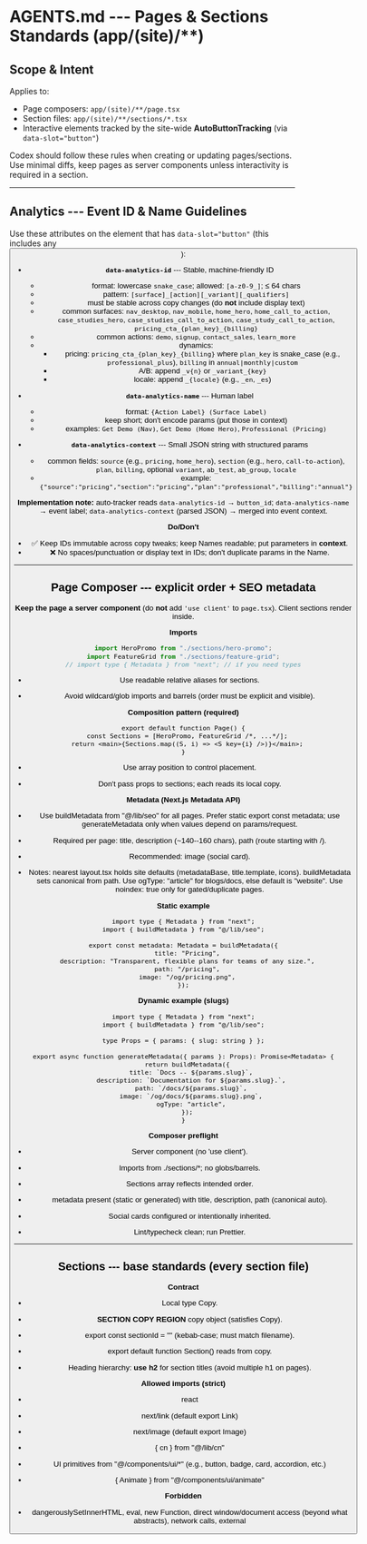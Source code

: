 
# AGENTS.md --- Pages & Sections Standards (app/(site)/**)

## Scope & Intent
Applies to:
- Page composers: `app/(site)/**/page.tsx`
- Section files: `app/(site)/**/sections/*.tsx`
- Interactive elements tracked by the site-wide **AutoButtonTracking** (via `data-slot="button"`)

Codex should follow these rules when creating or updating pages/sections. Use minimal diffs, keep pages as server components unless interactivity is required in a section.

---

## Analytics --- Event ID & Name Guidelines
Use these attributes on the element that has `data-slot="button"` (this includes any <Button />):

- **`data-analytics-id`** --- Stable, machine-friendly ID
  - format: lowercase `snake_case`; allowed: `[a-z0-9_]`; ≤ 64 chars
  - pattern: `[surface]_[action][_variant][_qualifiers]`
  - must be stable across copy changes (do **not** include display text)
  - common surfaces: `nav_desktop`, `nav_mobile`, `home_hero`, `home_call_to_action`, `case_studies_hero`, `case_studies_call_to_action`, `case_study_call_to_action`, `pricing_cta_{plan_key}_{billing}`
  - common actions: `demo`, `signup`, `contact_sales`, `learn_more`
  - dynamics:
    - pricing: `pricing_cta_{plan_key}_{billing}` where `plan_key` is snake_case (e.g., `professional_plus`), `billing` in `annual|monthly|custom`
    - A/B: append `_v{n}` or `_variant_{key}`
    - locale: append `_{locale}` (e.g., `_en`, `_es`)

- **`data-analytics-name`** --- Human label
  - format: `{Action Label} (Surface Label)`
  - keep short; don't encode params (put those in context)
  - examples: `Get Demo (Nav)`, `Get Demo (Home Hero)`, `Professional (Pricing)`

- **`data-analytics-context`** --- Small JSON string with structured params
  - common fields: `source` (e.g., `pricing`, `home_hero`), `section` (e.g., `hero`, `call-to-action`), `plan`, `billing`, optional `variant`, `ab_test`, `ab_group`, `locale`
  - example: `{"source":"pricing","section":"pricing","plan":"professional","billing":"annual"}`

**Implementation note:** auto-tracker reads
`data-analytics-id` → `button_id`; `data-analytics-name` → event label; `data-analytics-context` (parsed JSON) → merged into event context.

**Do/Don't**
- ✅ Keep IDs immutable across copy tweaks; keep Names readable; put parameters in **context**.
- ❌ No spaces/punctuation or display text in IDs; don't duplicate params in the Name.

---

## Page Composer --- explicit order + SEO metadata
**Keep the page a server component** (do **not** add `'use client'` to `page.tsx`). Client sections render inside.

**Imports**
```ts
import HeroPromo from "./sections/hero-promo";
import FeatureGrid from "./sections/feature-grid";
// import type { Metadata } from "next"; // if you need types
```

-   Use readable relative aliases for sections.

-   Avoid wildcard/glob imports and barrels (order must be explicit and visible).

**Composition pattern (required)**

```
export default function Page() {
  const Sections = [HeroPromo, FeatureGrid /*, ...*/];
  return <main>{Sections.map((S, i) => <S key={i} />)}</main>;
}
```

-   Use array position to control placement.

-   Don't pass props to sections; each reads its local copy.

**Metadata (Next.js Metadata API)**

-   Use buildMetadata from "@/lib/seo" for all pages. Prefer static export const metadata; use generateMetadata only when values depend on params/request.

-   Required per page: title, description (~140--160 chars), path (route starting with /).

-   Recommended: image (social card).

-   Notes: nearest layout.tsx holds site defaults (metadataBase, title.template, icons). buildMetadata sets canonical from path. Use ogType: "article" for blogs/docs, else default is "website". Use noindex: true only for gated/duplicate pages.

**Static example**

```
import type { Metadata } from "next";
import { buildMetadata } from "@/lib/seo";

export const metadata: Metadata = buildMetadata({
  title: "Pricing",
  description: "Transparent, flexible plans for teams of any size.",
  path: "/pricing",
  image: "/og/pricing.png",
});
```

**Dynamic example (slugs)**

```
import type { Metadata } from "next";
import { buildMetadata } from "@/lib/seo";

type Props = { params: { slug: string } };

export async function generateMetadata({ params }: Props): Promise<Metadata> {
  return buildMetadata({
    title: `Docs -- ${params.slug}`,
    description: `Documentation for ${params.slug}.`,
    path: `/docs/${params.slug}`,
    image: `/og/docs/${params.slug}.png`,
    ogType: "article",
  });
}
```

**Composer preflight**

-   Server component (no 'use client').

-   Imports from ./sections/*; no globs/barrels.

-   Sections array reflects intended order.

-   metadata present (static or generated) with title, description, path (canonical auto).

-   Social cards configured or intentionally inherited.

-   Lint/typecheck clean; run Prettier.

* * * * *

**Sections --- base standards (every section file)**
--------------------------------------------------

**Contract**

-   Local type Copy.

-   **SECTION COPY REGION**  copy object (satisfies Copy).

-   export const sectionId = "<slug>" (kebab-case; must match filename).

-   export default function Section() reads from copy.

-   Heading hierarchy: **use h2** for section titles (avoid multiple h1 on pages).

**Allowed imports (strict)**

-   react

-   next/link (default export Link)

-   next/image (default export Image)

-   { cn } from "@/lib/cn"

-   UI primitives from "@/components/ui/*" (e.g., button, badge, card, accordion, etc.)

-   { Animate } from "@/components/ui/animate"

**Forbidden**

-   dangerouslySetInnerHTML, eval, new Function, direct window/document access (beyond what <Animate> abstracts), network calls, external <script>/<style>.

**Routing**

-   Internal: <Link href="/path">...</Link>

-   External/downloads: <a href="https://..." target="_blank" rel="noopener noreferrer">...</a> or <a download>.

-   With UI primitives that support asChild:

```
<Button asChild><Link href="/path">Label</Link></Button>
```

-   Do **not** nest <a> inside <Link>.

**Server/Client boundaries**

-   Render all text content on the **server** for SEO.

-   If you need hooks/handlers/refs or DOM access, split into two files:

    -   ./<slug>.tsx (server): headings/copy; renders the client component and passes props.

    -   ./<slug>-client.tsx (client): 'use client'; interactive logic.

**Styling & A11y**

-   Tailwind + design tokens (text-primary, bg-secondary, border-muted, etc.).

-   Semantic HTML; labeled controls; keyboard-friendly; logical heading order.

-   Images require meaningful alt. If Image uses fill, include sizes.

**Naming & collisions**

-   Filename is kebab-case human slug (e.g., hero-promo.tsx). No numeric prefixes.

-   If slug exists, choose a new meaningful slug. Do not rename existing files.

* * * * *

**Task recipes**
----------------

### **A) Create a new section**

> Start your reply with: **"I am going to be following the create task recipe."**

**Goal**

-   Create a self-contained file: /app/(site)/<page>/sections/<slug>.tsx.

-   Update the page composer to include the new section in explicit order.

-   Follow base standards and composer rules. Keep design consistent (scan one or two nearby sections first).

**Steps**

1.  **Infer slug**: lowercase → trim → replace spaces/punct/emoji with - → collapse repeats → strip leading/trailing -. If taken, pick a different sensible slug (don't rename existing files).

2.  **Create file** with required contract. Allowed imports only. Add 'use client' **only if** you use hooks/handlers/refs.

3.  **Populate minimal copy** with real-sounding placeholders. For unresolved items add TODOs **with resolution prompts** near copy:

    -   // TODO: confirm href → Ask: "What page should this link to?"

    -   // TODO: confirm image → Ask: "What image should be used? (describe or provide path)"

    -   // TODO: confirm copy → Ask: "What should this text say?"

4.  **Animation (optional)**: wrap with <Animate ...> using names/props from "@/components/ui/animate". If unspecified/invalid, default to fadeInStagger.

5.  **Images**: meaningful alt; if fill, set sizes.

6.  **Update composer**: import newly created section into page.tsx and insert into the Sections array at the requested position (append if unspecified). If the page composer is missing, bootstrap it and set minimal metadata via buildMetadata.

**Static template**

```
import Link from "next/link";
import Image from "next/image";
import { cn } from "@/lib/cn";
import { Button } from "@/components/ui/button";
import { Badge } from "@/components/ui/badge";

type Copy = {
  title: string;
  sub?: string;
  badge?: string;
  primaryCta?: { label: string; href: string };
  secondaryCta?: { label: string; href: string };
  image?: { src: string; alt: string };
};

export const sectionId = "<slug>";

// ---- SECTION COPY REGION ----
const copy = {
  title: "Your headline here", // TODO: confirm headline
  sub: "A short supporting sentence that explains the value.", // TODO: confirm subtext
  badge: "New Feature", // TODO: confirm badge (or remove)
  primaryCta: { label: "Get started", href: "/signup" }, // TODO: confirm primary CTA
  secondaryCta: { label: "Learn more", href: "/docs" }, // TODO: confirm secondary CTA
  image: { src: "/images/placeholder.png", alt: "Product UI" } // TODO: confirm image
} satisfies Copy;
// ---- /SECTION COPY REGION ----

export default function Section() {
  const c = copy;
  return (
    <section className={cn("relative isolate bg-background text-foreground")}>
      <div className="mx-auto max-w-7xl px-6 py-20 lg:px-8">
        <div className="grid grid-cols-1 items-center gap-10 lg:grid-cols-2">
          <div className="space-y-6">
            {c.badge && <Badge variant="secondary" className="text-sm">{c.badge}</Badge>}
            <h2 className="text-4xl font-bold tracking-tight sm:text-5xl lg:text-6xl">{c.title}</h2>
            {c.sub && <p className="max-w-prose text-muted-foreground">{c.sub}</p>}
            <div className="flex flex-wrap gap-4">
              {c.primaryCta && (
                <Button asChild><Link href={c.primaryCta.href}>{c.primaryCta.label}</Link></Button>
              )}
              {c.secondaryCta && (
                <Button variant="ghost" asChild><Link href={c.secondaryCta.href}>{c.secondaryCta.label}</Link></Button>
              )}
            </div>
          </div>

          {c.image && (
            <div className="relative">
              <div className="aspect-[4/3] w-full overflow-hidden rounded-xl ring-1 ring-border/50">
                <Image
                  src={c.image.src}
                  alt={c.image.alt}
                  fill
                  sizes="(min-width:1024px) 50vw, 100vw"
                  className="object-cover"
                />
              </div>
            </div>
          )}
        </div>
      </div>
    </section>
  );
}
```

**Animated template**

```
import Link from "next/link";
import Image from "next/image";
import { cn } from "@/lib/cn";
import { Button } from "@/components/ui/button";
import { Badge } from "@/components/ui/badge";
import { Animate } from "@/components/ui/animate";

type Copy = {
  title: string;
  sub?: string;
  badge?: string;
  ctas?: { label: string; href: string }[];
  image?: { src: string; alt: string };
};

export const sectionId = "<slug>";

// ---- SECTION COPY REGION ----
const copy = {
  title: "Launch faster with polished sections", // TODO: confirm headline
  sub: "Single-file sections with great defaults.", // TODO: confirm subtext
  badge: "Launching Soon", // TODO: confirm badge
  ctas: [
    { label: "Try it free", href: "/signup" }, // TODO
    { label: "Watch demo", href: "/#tour" } // TODO
  ],
  image: { src: "/images/hero-ui.png", alt: "Product UI" } // TODO
} satisfies Copy;
// ---- /SECTION COPY REGION ----

export default function Section() {
  const c = copy;
  return (
    <section className={cn("relative isolate bg-neutral-950 text-white")}>
      <div className="mx-auto max-w-7xl px-6 py-24 lg:px-8">
        <div className="grid grid-cols-1 items-center gap-12 lg:grid-cols-2">
          <Animate name="fadeInStagger" trigger="onVisible" as="div" className="space-y-6">
            {c.badge && (
              <Badge variant="outline" className="animate-item text-sm border-white/20 text-white">{c.badge}</Badge>
            )}
            <h2 className="animate-item text-4xl font-bold tracking-tight sm:text-5xl lg:text-6xl">{c.title}</h2>
            {c.sub && <p className="animate-item max-w-prose text-neutral-300">{c.sub}</p>}
            {c.ctas && (
              <div className="animate-item flex flex-wrap gap-4">
                {c.ctas.map((cta, i) => (
                  <Button key={i} asChild><Link href={cta.href}>{cta.label}</Link></Button>
                ))}
              </div>
            )}
          </Animate>

          {c.image && (
            <Animate name="parallax" trigger="onScroll" durationMs={1200} easing="ease-out" as="div" className="relative">
              <div className="aspect-[4/3] w-full overflow-hidden rounded-xl ring-1 ring-white/10">
                <Image
                  src={c.image.src}
                  alt={c.image.alt}
                  fill
                  sizes="(min-width:1024px) 50vw, 100vw"
                  className="object-cover"
                  priority
                />
              </div>
            </Animate>
          )}
        </div>
      </div>
    </section>
  );
}
```

**Composer update (insert new section)**

```
import NewSection from "./sections/<slug>";

export default function Page() {
  const Sections = [NewSection /*, existing sections...*/];
  return <main>{Sections.map((S, i) => <S key={i} />)}</main>;
}
```

**Composer bootstrap (if page.tsx missing)**

```
import type { Metadata } from "next";
import { buildMetadata } from "@/lib/seo";
import NewSection from "./sections/<slug>";

export const metadata: Metadata = buildMetadata({
  title: "Page Title", // TODO: confirm title
  description: "One-sentence summary for SEO.", // TODO: confirm description
  path: "/<page>", // TODO: confirm path
  image: "/og/<page>.png", // TODO: confirm OG image
});

export default function Page() {
  const Sections = [NewSection];
  return <main>{Sections.map((S, i) => <S key={i} />)}</main>;
}
```

**Create preflight**

-   Allowed imports only;

-   sectionId matches filename slug.

-   copy typed and satisfies Copy.

-   Images have alt; sizes set when fill.

-   Internal links via <Link>; external links use <a target="_blank" rel="noopener noreferrer">.

-   Composer import added and placed correctly (or composer bootstrapped with metadata).

-   Minimal diffs; Prettier; no unused imports.

**Create TODO resolution prompts**

-   Metadata: title/description/path/image/ogType.

-   Section order/placement.

-   Copy, CTAs (text + href), image choice.

-   Animation name/timing/trigger if requested.

* * * * *

### **B) Update / enhance an existing section**

> Start your reply with: **"I am going to be following the update/enhance task recipe."**

**Guardrails**

-   Keep **stable identity**: same filename + export const sectionId.

-   Allowed imports only;

-   Maintain semantic HTML/a11y; no forbidden APIs/external scripts/styles.

**Change tiers**

1.  **Copy-only** --- edit just the **SECTION COPY REGION**.

2.  **Visual** --- Tailwind classes, spacing/typography/colors, grid/flex, reorder existing blocks.

3.  **Behavioral** --- handlers, small client state, <Animate> animations, swap/add UI primitives.

4.  **Structural** --- add fields to Copy and adjust markup.

**Steps**

1.  Open app/(site)/<page>/sections/<slug>.tsx; confirm sectionId equals <slug>.

2.  Apply the minimal tier needed.

3.  If changing schema: update type Copy (required fields by default), supply defaults in copy; mark optional fields only when truly conditional and guard rendering.

4.  Keep exports the same; remove unused imports.

5.  A11y pass: headings, labels/aria-*, keyboard, focus, alt text; if Image uses fill, set sizes.

6.  Only touch the page composer if explicitly asked to reorder/replace.

**Update TODO prompts (use when unclear)**

-   Layout/grid/spacing/responsive behavior.

-   Color scheme or component variants (default to theme colors/primary variants if unspecified).

-   Animation effect/timing/trigger.

-   Exact copy, CTA text + link, image choice.

**Update preflight**

-   Filename and sectionId unchanged; default export still Section.

-   Imports allowlisted;

-   If schema changed: new fields required unless truly conditional; copy provides sane defaults and satisfies Copy.

-   A11y verified; Image fill → sizes provided.

-   No forbidden APIs; no external <script>/<style>.

-   Composer untouched unless reorder/replace was requested.

* * * * *

**Animation usage**
-------------------

-   Use <Animate> from "@/components/ui/animate"; treat it as the source of truth for valid names/props (don't duplicate enums here).

-   If an animation isn't specified, use library defaults; if an invalid name is given, fall back to fadeInStagger.

* * * * *

**Installing new **
-------------------

**shadcn/ui**
-------------

** components**
---------------

1.  Check if it already exists under @/components/ui/*.

2.  If missing, install via CLI:

```
npx shadcn@latest add <component-name>
```

1.  Import from @/components/ui/<component-name>; apply documented variants/props and accessibility.

2.  Prefer existing primitives for consistency; build custom only for truly unique needs.

* * * * *

**Agent behavior (editing etiquette)**
--------------------------------------

-   Make **small, atomic diffs**; don't churn unrelated imports/formatting.

-   Preserve public surface (exports, props) unless intentionally refactoring.

-   Ask **specific** questions only when needed (use the TODO prompts above).

-   Run format/lint/typecheck locally and leave the tree clean.
